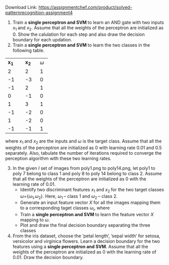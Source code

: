 Download Link: https://assignmentchef.com/product/solved-patternrecognition-assignment4
<br>



<ol>

 <li>Train a <strong>single perceptron and SVM </strong>to learn an AND gate with two inputs <em>x</em><sub>1 </sub>and <em>x</em><sub>2</sub>. Assume that all the weights of the perceptron are initialized as 0. Show the calulation for each step and also draw the decision boundary for each updation.</li>

 <li>Train a <strong>single perceptron and SVM </strong>to learn the two classes in the following table.</li>

</ol>

<table width="86">

 <tbody>

  <tr>

   <td width="39"><strong>x<sub>1</sub></strong></td>

   <td width="31"><strong>x<sub>2</sub></strong></td>

   <td width="17"><em>ω</em></td>

  </tr>

  <tr>

   <td width="39">2</td>

   <td width="31">2</td>

   <td width="17">1</td>

  </tr>

  <tr>

   <td width="39">-1</td>

   <td width="31">-3</td>

   <td width="17">0</td>

  </tr>

  <tr>

   <td width="39">-1</td>

   <td width="31">2</td>

   <td width="17">1</td>

  </tr>

  <tr>

   <td width="39">0</td>

   <td width="31">-1</td>

   <td width="17">0</td>

  </tr>

  <tr>

   <td width="39">1</td>

   <td width="31">3</td>

   <td width="17">1</td>

  </tr>

  <tr>

   <td width="39">-1</td>

   <td width="31">-2</td>

   <td width="17">0</td>

  </tr>

  <tr>

   <td width="39">1</td>

   <td width="31">-2</td>

   <td width="17">0</td>

  </tr>

  <tr>

   <td width="39">-1</td>

   <td width="31">-1</td>

   <td width="17">1</td>

  </tr>

 </tbody>

</table>

where <em>x</em><sub>1 </sub>and <em>x</em><sub>2 </sub>are the inputs and <em>ω </em>is the target class. Assume that all the weights of the perceptron are initialized as 0 with learning rate 0.01 and 0.5 separately. Also, tabulate the number of iterations required to converge the perception algorithm with these two learning rates.

<ol start="3">

 <li>In the given <em>I </em>set of images from poly1.png to poly14.png, let poly1 to poly 7 belong to class 1 and poly 8 to poly 14 belong to class 2. Assume that all the weights of the perceptron are initialized as 0 with the learning rate of 0.01.

  <ul>

   <li>Identify two discriminant features <em>x</em><sub>1 </sub>and <em>x</em><sub>2 </sub>for the two target classes <em>ω</em>={<em>ω</em><sub>1</sub><em>,ω</em><sub>2</sub>}. Here, <em>ω</em><sub>1 </sub>– class 1 and <em>ω</em><sub>2 </sub>– class 2.</li>

   <li>Generate an input feature vector <em>X </em>for all the images mapping them to a corresponding taget classes <em>ω<sub>i</sub></em>, where</li>

   <li>Train a <strong>single perceptron and SVM </strong>to learn the feature vector <em>X </em>mapping to <em>ω</em>.</li>

   <li>Plot and draw the final decision boundary separating the three classes</li>

  </ul></li>

 <li>From the iris dataset, choose the ’petal length’, ’sepal width’ for setosa, versicolor and virginica flowers. Learn a decision boundary for the two features using a <strong>single perceptron and SVM</strong>. Assume that all the weights of the perceptron are initialized as 0 with the learning rate of 0.01. Draw the decision boundary.</li>

</ol>